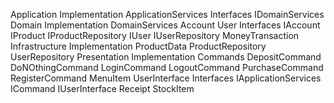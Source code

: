 ﻿Application
	Implementation
		ApplicationServices
	Interfaces
		IDomainServices
Domain
	Implementation
		DomainServices
		Account
		User
	Interfaces
		IAccount
		IProduct
		IProductRepository
		IUser
		IUserRepository
		MoneyTransaction
Infrastructure
	Implementation
		ProductData
		ProductRepository
		UserRepository
Presentation
	Implementation
		Commands
			DepositCommand
			DoNOthingCommand
			LoginCommand
			LogoutCommand
			PurchaseCommand
			RegisterCommand
		MenuItem
		UserInterface
	Interfaces
		IApplicationServices
		ICommand
		IUserInterface
		Receipt
		StockItem
